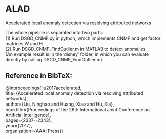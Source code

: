 # ALAD
Accelerated local anomaly detection via resolving attributed networks

The whole pipeline is separated into two parts:  
(1) Run DSGD_CNMF.py in python, which implements CNMF and get factor matrices W and H  
(2) Run DSGD_CNMF_FindOutlier.m in MATLAB to detect anomalies  
(An example result is in the ‘disney’ folder, in which you can evaluate directly by calling DSGD_CNMF_FindOutlier.m)

## Reference in BibTeX:
@inproceedings{liu2017accelerated,  
title={Accelerated local anomaly detection via resolving attributed networks},  
author={Liu, Ninghao and Huang, Xiao and Hu, Xia},  
booktitle={Proceedings of the 26th International Joint Conference on Artificial Intelligence},  
pages={2337--2343},  
year={2017},  
organization={AAAI Press}}

